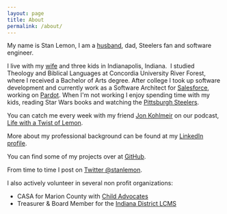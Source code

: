 ```yaml
---
layout: page
title: About
permalink: /about/
---
```

My name is Stan Lemon, I am a [husband](https://saralemon.com), dad, Steelers fan and software engineer.

I live with my [wife](https://saralemon.com) and three kids in Indianapolis, Indiana.  I studied Theology and Biblical Languages at Concordia University River Forest, where I received a Bachelor of Arts degree.  After college I took up software development and currently work as a Software Architect for [Salesforce](http://salesforce.com), working on [Pardot](http://pardot.com).  When I'm not working I enjoy spending time with my kids, reading Star Wars books and watching the [Pittsburgh Steelers](https://steelers.com).

You can catch me every week with my friend [Jon Kohlmeir](http://jonkohlmeier.net/about/) on our podcast, [Life with a Twist of Lemon](http://twistoflemonpod.com). 

More about my professional background can be found at my [LinkedIn profile](http://linkedin.com/in/stanlemon).

You can find some of my projects over at [GitHub](http://github.com/stanlemon).

From time to time I post on [Twitter @stanlemon](http://twitter.com/stanlemon).

I also actively volunteer in several non profit organizations:

- CASA for Marion County with [Child Advocates](http://www.childadvocates.org)
- Treasurer & Board Member for the [Indiana District LCMS](https://in.lcms.org)
